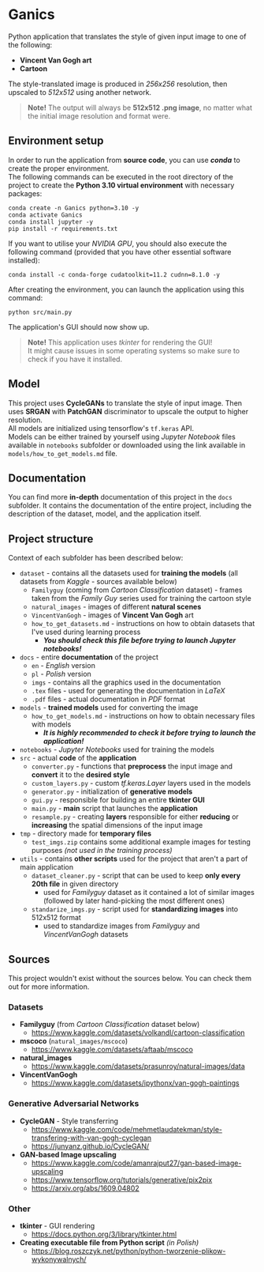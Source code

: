 # Ganics
Python application that translates the style of given input image to one of the following:
- **Vincent Van Gogh art**
- **Cartoon**

The style-translated image is produced in _256x256_ resolution, then upscaled to _512x512_ using another network.

> **Note!** The output will always be **512x512 .png image**, no matter what the initial image resolution and format were.

## Environment setup
In order to run the application from **source code**, you can use **_conda_** to create the proper environment. \
The following commands can be executed in the root directory of the project to create
the **Python 3.10 virtual environment** with necessary packages:
```shell
conda create -n Ganics python=3.10 -y
conda activate Ganics
conda install jupyter -y
pip install -r requirements.txt
```
If you want to utilise your _NVIDIA GPU_, you should also execute the following command
(provided that you have other essential software installed):
```shell
conda install -c conda-forge cudatoolkit=11.2 cudnn=8.1.0 -y
```
After creating the environment, you can launch the application using this command:
```shell
python src/main.py
```
The application's GUI should now show up.

> **Note!** This application uses _tkinter_ for rendering the GUI! \
> It might cause issues in some operating systems so make sure to check if you have it installed.

## Model
This project uses **CycleGANs** to translate the style of input image.
Then uses **SRGAN** with **PatchGAN** discriminator to upscale the output to higher resolution. \
All models are initialized using tensorflow's `tf.keras` API. \
Models can be either trained by yourself using _Jupyter Notebook_ files available in `notebooks` subfolder
or downloaded using the link available in `models/how_to_get_models.md` file.

## Documentation
You can find more **in-depth** documentation of this project in the `docs` subfolder.
It contains the documentation of the entire project, including the description of
the dataset, model, and the application itself.

## Project structure
Context of each subfolder has been described below:
- `dataset` - contains all the datasets used for **training the models** (all datasets from _Kaggle_ - sources available below)
  - `Familyguy` (coming from _Cartoon Classification_ dataset) - frames taken from the _Family Guy_ series used for training the cartoon style
  - `natural_images` - images of different **natural scenes**
  - `VincentVanGogh` - images of **Vincent Van Gogh** art
  - `how_to_get_datasets.md` - instructions on how to obtain datasets that I've used during learning process
    - **_You should check this file before trying to launch Jupyter notebooks!_**
- `docs` - entire **documentation** of the project
  - `en` - _English_ version
  - `pl` - _Polish_ version
  - `imgs` - contains all the graphics used in the documentation
  - `.tex` files - used for generating the documentation in _LaTeX_
  - `.pdf` files - actual documentation in _PDF_ format
- `models` - **trained models** used for converting the image 
  - `how_to_get_models.md` - instructions on how to obtain necessary files with models
    - **_It is highly recommended to check it before trying to launch the application!_**
- `notebooks` - _Jupyter Notebooks_ used for training the models
- `src` - actual **code** of the **application**
  - `converter.py` - functions that **preprocess** the input image and **convert** it to the **desired style**
  - `custom_layers.py` - custom _tf.keras.Layer_ layers used in the models
  - `generator.py` - initialization of **generative models**
  - `gui.py` - responsible for building an entire **tkinter GUI**
  - `main.py` - **main** script that launches the **application**
  - `resample.py` - creating **layers** responsible for either **reducing** or **increasing** the spatial dimensions of the input image
- `tmp` - directory made for **temporary files**
  - `test_imgs.zip` contains some additional example images for testing purposes _(not used in the training process)_ 
- `utils` - contains **other scripts** used for the project that aren't a part of main application
  - `dataset_cleaner.py` - script that can be used to keep **only every 20th file** in given directory
    - used for _Familyguy_ dataset as it contained a lot of similar images (followed by later hand-picking the most different ones)
  - `standarize_imgs.py` - script used for **standardizing images** into 512x512 format
    - used to standardize images from _Familyguy_ and _VincentVanGogh_ datasets

## Sources
This project wouldn't exist without the sources below. You can check them out for more information.

### Datasets
- **Familyguy** (from _Cartoon Classification_ dataset below)
  - https://www.kaggle.com/datasets/volkandl/cartoon-classification
- **mscoco** (`natural_images/mscoco`)
  - https://www.kaggle.com/datasets/aftaab/mscoco
- **natural_images**
  - https://www.kaggle.com/datasets/prasunroy/natural-images/data
- **VincentVanGogh**
  - https://www.kaggle.com/datasets/ipythonx/van-gogh-paintings

### Generative Adversarial Networks
- **CycleGAN** - Style transferring
  - https://www.kaggle.com/code/mehmetlaudatekman/style-transfering-with-van-gogh-cyclegan
  - https://junyanz.github.io/CycleGAN/ 
- **GAN-based Image upscaling**
  - https://www.kaggle.com/code/amanrajput27/gan-based-image-upscaling
  - https://www.tensorflow.org/tutorials/generative/pix2pix
  - https://arxiv.org/abs/1609.04802

### Other
- **tkinter** - GUI rendering
  - https://docs.python.org/3/library/tkinter.html
- **Creating executable file from Python script** _(in Polish)_
  - https://blog.roszczyk.net/python/python-tworzenie-plikow-wykonywalnych/